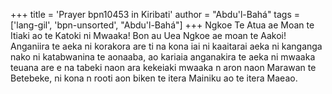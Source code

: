 +++
title = 'Prayer bpn10453 in Kiribati'
author = "Abdu'l-Bahá"
tags = ['lang-gil', 'bpn-unsorted', "Abdu'l-Bahá"]
+++
Ngkoe Te Atua ae Moan te Itiaki ao te Katoki ni Mwaaka!  Bon au Uea Ngkoe ae moan te Aakoi!  Anganiira te aeka ni korakora are ti na kona iai ni kaaitarai aeka ni kanganga nako ni katabwanina te aonaaba, ao kariaia anganakira te aeka ni mwaaka teuana are e na tabeki naon ara kekeiaki mwaaka n aron naon Marawan te Betebeke, ni kona n rooti aon biken te itera Mainiku ao te itera Maeao.
